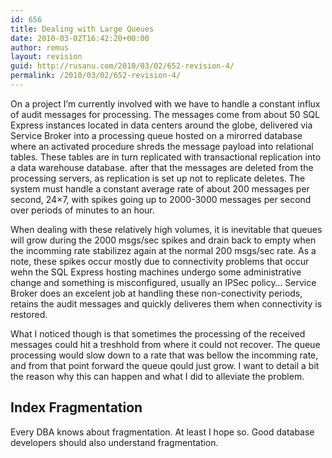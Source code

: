 ```yaml
---
id: 656
title: Dealing with Large Queues
date: 2010-03-02T16:42:20+00:00
author: remus
layout: revision
guid: http://rusanu.com/2010/03/02/652-revision-4/
permalink: /2010/03/02/652-revision-4/
---
```

On a project I&#8217;m currently involved with we have to handle a constant influx of audit messages for processing. The messages come from about 50 SQL Express instances located in data centers around the globe, delivered via Service Broker into a processing queue hosted on a mirorred database where an activated procedure shreds the message payload into relational tables. These tables are in turn replicated with transactional replication into a data warehouse database. after that the messages are deleted from the processing servers, as replication is set up not to replicate deletes. The system must handle a constant average rate of about 200 messages per second, 24&#215;7, with spikes going up to 2000-3000 messages per second over periods of minutes to an hour.

When dealing with these relatively high volumes, it is inevitable that queues will grow during the 2000 msgs/sec spikes and drain back to empty when the incomming rate stabilizez again at the normal 200 msgs/sec rate. As a note, these spikes occur mostly due to connectivity problems that occur wehn the SQL Express hosting machines undergo some administrative change and something is misconfigured, usually an IPSec policy&#8230; Service Broker does an excelent job at handling these non-conectivity periods, retains the audit messages and quickly deliveres them when connectivity is restored.

What I noticed though is that sometimes the processing of the received messages could hit a treshhold from where it could not recover. The queue processing would slow down to a rate that was bellow the incomming rate, and from that point forward the queue qould just grow. I want to detail a bit the reason why this can happen and what I did to alleviate the problem.

## Index Fragmentation

Every DBA knows about fragmentation. At least I hope so. Good database developers should also understand fragmentation.
